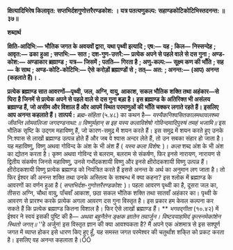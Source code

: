 **क्षित्यादिभिरेष किलावृत:** **सप्तभिर्दशगुणोत्तरैरण्डकोश: ।** **यत्र पतत्यणुकल्प:** **सहाण्डकोटिकोटिभिस्तदनन्त: ॥ ३७॥** 

**शब्दार्थ** 

**क्षिति-आदिभि:—** **भौतिक जगत के अवयवों द्वारा, यथा पृथ्वी इत्यादि** **; एष:—** **यह** **; किल—** **निस्सन्देह** **; आवृत:—** **ढका** **हुआ** **; सप्तभि:—** **सात** **; दश-गुण-उत्तरै:—** **प्रत्येक अपने से पहले वाले से दस गुना** **; अण्ड-कोश:—** **अण्डाकार ब्रह्माण्ड** **;** **यत्र—** **जिसमें** **; पतति—** **गिरता है** **; अणु-कल्प:—** **सूक्ष्म कण की भाँति** **; सह—** **के साथ** **; अण्ड-कोटि-कोटिभि:—** **ऐसे** **करोड़ों ब्रह्माण्डों से** **; तत्—** **अत:** **; अनन्त:—** **(आप) अनन्त (कहलाते हैं)।** **.** 

**प्रत्येक ब्रह्माण्ड सात आवरणों—पृथ्वी, जल, अग्नि, वायु, आकाश, सकल भौतिक** **शक्ति तथा अहंकार—से घिरा है जिनमें से प्रत्येक अपने से पहले वाले से दस गुना बड़ा है।** **इस ब्रह्माण्ड के अतिरिक्त भी असंलय ब्रह्माण्ड हैं, जो असीम और विशाल हैं और आपमें** **स्थित परमाणुओं की भाँति चक्कर लगाते रहते हैं। इसलिए आप अनन्त कहलाते हैं।** **तात्पर्य :** *ब्रह्म-संहिता* (५.४८) का कथन है— *यस्यैकनिश्वसितकालमथावलश्ब्य* *जीवन्ति लोमवलिजा जगदण्डनाथा:॥* *विष्णुर्महान् स इह यस्य कलाविशेषो* *गोविन्दमादिपुरुषं तमहं भजामि॥* इस भौतिक सृष्टि के उद्गम महाविष्णु हैं, जो कारण-समुद्र में शयन करते हैं। इस समुद्र में शयन करते हुए उनके नि:श्वास से लाखों ब्रह्माण्ड उत्पन्न होते हैं और जब वे श्वास अन्दर लेते हैं, तो उन सबका संहार हो जाता है। यह महाविष्णु, विष्णु अथवा गोविन्द के अंश के भी अंश हैं ( *यस्य कला विशेष:* )। *कला* शब्द अंश के भी अंश का द्योतन करता है। कृष्ण अथवा गोविन्द से बलराम, बलराम से संकर्षण, फिर इनसे नारायण, नारायण से द्वितीय संकर्षण जिनसे महाविष्णु, उनसे गर्भोदकशायी विष्णु और इनसे क्षीरोदकशायी विष्णु उत्पन्न हैं। क्षीरोदकशायी विष्णु प्रत्येक ब्रह्माण्ड को नियंत्रित करते हैं इससे अनन्त के अर्थ का अनुमान लग जाता है। तो फिर ईश्वर की अनन्त शक्ति तथा उनके अस्तित्व के सश्बन्ध में क्या कहना? इस श्लोक में ब्रह्माण्ड के आवरणों का वर्णन हुआ है ( *सप्तभिर्दश-गुणोत्तरैरण्डकोश:* )। पहला आवरण पृथ्वी का है, दूसरा जल का, तीसरा अग्नि, चौथा वायु, पाँचवाँ आकाश, छठा सकल भौतिक शक्ति तथा सातवाँ अहंकार का। पृथ्वी के आवरण से प्रारश्भ करके प्रत्येक अगला आवरण दस गुना विस्तृत है। इस प्रकार हम केवल कल्पना कर सकते हैं कि प्रत्येक ब्रह्माण्ड कितना विशाल है। फिर ऐसे लाखों ब्रह्माण्ड हैं। ** *भगवद्गीता* (१०.४२) में ईश्वर ने स्वयं इसकी पुष्टि की है— *अथवा बहुनैतेन ङ्क्षक ज्ञातेन तवार्जुन।* *विष्टवयाहमिदं कृत्स्नमेकांशेन स्थितो जगत्॥* ''हे अर्जुन! इस विस्तृत ज्ञान की क्या आवश्यकता है? मैं अपने एक अंशमात्र से इस सश्पूर्ण जगत में व्याप्त होकर इसे धारण किए हुए हूँ, यह समस्त जगत परमेश्वर की चतुर्थांश शकि्त को प्रकट करता है। इसलिए वह अनन्त कहलाता है।ÓÓ  